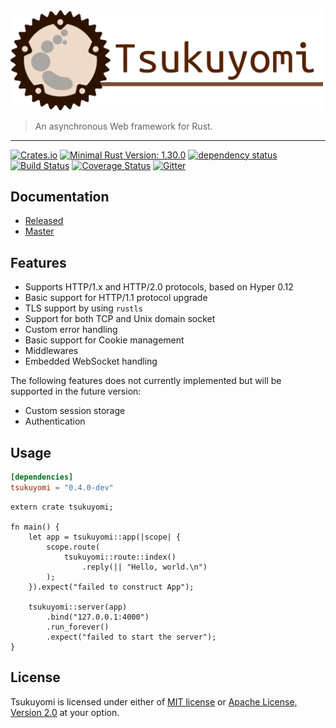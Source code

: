 <img src="https://raw.githubusercontent.com/tsukuyomi-rs/tsukuyomi/master/tsukuyomi-header.png" alt="header" width="500" />

> An asynchronous Web framework for Rust.

---

[![Crates.io][crates-io-badge]][crates-io]
[![Minimal Rust Version: 1.30.0][rust-version-badge]][rust-version]
[![dependency status][deps-rs-badge]][deps-rs]
[![Build Status][azure-pipelines-badge]][azure-pipelines]
[![Coverage Status][codecov-badge]][codecov]
[![Gitter][gitter-badge]][gitter]

## Documentation

* [Released][docs-rs]
* [Master][master-doc]

## Features

* Supports HTTP/1.x and HTTP/2.0 protocols, based on Hyper 0.12
* Basic support for HTTP/1.1 protocol upgrade
* TLS support by using `rustls`
* Support for both TCP and Unix domain socket
* Custom error handling
* Basic support for Cookie management
* Middlewares
* Embedded WebSocket handling

The following features does not currently implemented but will be supported in the future version:

* Custom session storage
* Authentication

## Usage

```toml
[dependencies]
tsukuyomi = "0.4.0-dev"
```

```rust,no_run
extern crate tsukuyomi;

fn main() {
    let app = tsukuyomi::app(|scope| {
        scope.route(
            tsukuyomi::route::index()
                .reply(|| "Hello, world.\n")
        );
    }).expect("failed to construct App");

    tsukuyomi::server(app)
        .bind("127.0.0.1:4000")
        .run_forever()
        .expect("failed to start the server");
}
```


## License
Tsukuyomi is licensed under either of [MIT license](LICENSE-MIT) or [Apache License, Version 2.0](LICENSE-APACHE) at your option.

<!-- links -->

[crates-io]: https://crates.io/crates/tsukuyomi
[docs-rs]: https://docs.rs/tsukuyomi
[rust-version]: https://www.rust-lang.org
[master-doc]: https://tsukuyomi-rs.github.io/tsukuyomi
[gitter]: https://gitter.im/ubnt-intrepid/tsukuyomi
[examples]: https://github.com/tsukuyomi-rs/examples
[deps-rs]: https://deps.rs/crate/tsukuyomi/0.4.0-dev
[azure-pipelines]: https://dev.azure.com/tsukuyomi-rs/tsukuyomi-rs/_build/latest?definitionId=1
[codecov]: https://codecov.io/gh/tsukuyomi-rs/tsukuyomi

[crates-io-badge]: https://img.shields.io/crates/v/tsukuyomi.svg
[rust-version-badge]: https://img.shields.io/badge/rustc-1.30.0+-lightgray.svg
[gitter-badge]: https://badges.gitter.im/ubnt-intrepid/tsukuyomi.svg
[deps-rs-badge]: https://deps.rs/crate/tsukuyomi/0.4.0-dev/status.svg
[azure-pipelines-badge]: https://dev.azure.com/tsukuyomi-rs/tsukuyomi-rs/_apis/build/status/tsukuyomi-rs.tsukuyomi
[codecov-badge]: https://codecov.io/gh/tsukuyomi-rs/tsukuyomi/branch/master/graph/badge.svg
